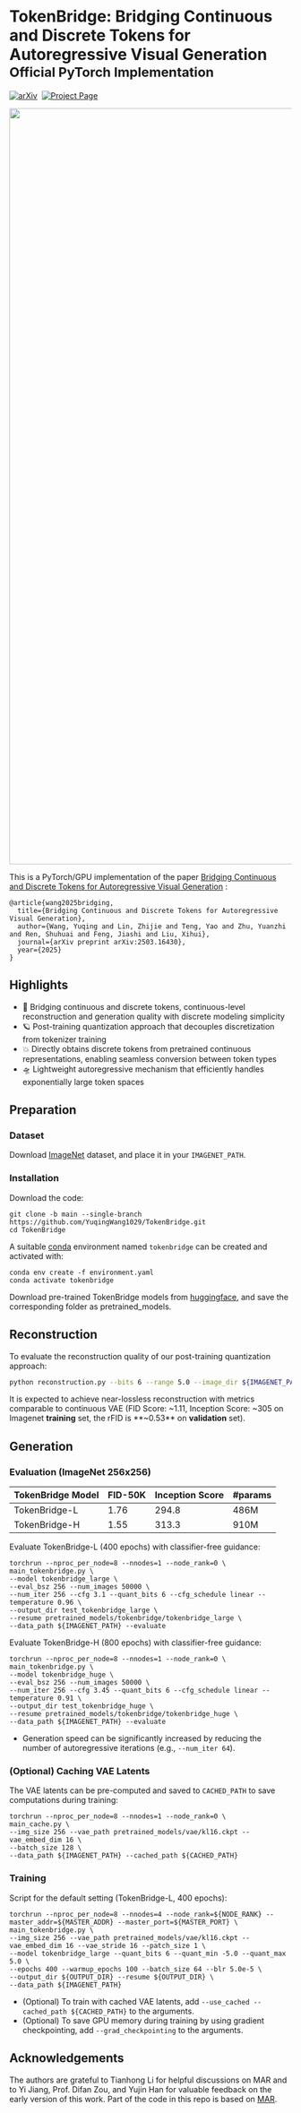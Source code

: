 # TokenBridge: Bridging Continuous and Discrete Tokens for Autoregressive Visual Generation <br><sub>Official PyTorch Implementation</sub>

[![arXiv](https://img.shields.io/badge/arXiv%20paper-2503.16430-b31b1b.svg)](https://arxiv.org/abs/2503.16430)&nbsp;
[![Project Page](https://img.shields.io/badge/Project-Page-Green)](https://yuqingwang1029.github.io/TokenBridge/)

<p align="center">
  <img width="1350" alt="image" src="demo.png" />
</p>

This is a PyTorch/GPU implementation of the paper [Bridging Continuous and Discrete Tokens for Autoregressive Visual Generation](https://arxiv.org/abs/2503.16430) :

```
@article{wang2025bridging,
  title={Bridging Continuous and Discrete Tokens for Autoregressive Visual Generation},
  author={Wang, Yuqing and Lin, Zhijie and Teng, Yao and Zhu, Yuanzhi and Ren, Shuhuai and Feng, Jiashi and Liu, Xihui},
  journal={arXiv preprint arXiv:2503.16430},
  year={2025}
}
```

## Highlights

* 🔮 Bridging continuous and discrete tokens, continuous-level reconstruction and generation quality with discrete modeling simplicity
* 🪐 Post-training quantization approach that decouples discretization from tokenizer training
* 💥 Directly obtains discrete tokens from pretrained continuous representations, enabling seamless conversion between token types
* 🛸 Lightweight autoregressive mechanism that efficiently handles exponentially large token spaces


## Preparation

### Dataset
Download [ImageNet](http://image-net.org/download) dataset, and place it in your `IMAGENET_PATH`.

### Installation

Download the code:
```
git clone -b main --single-branch https://github.com/YuqingWang1029/TokenBridge.git
cd TokenBridge
```

A suitable [conda](https://conda.io/) environment named `tokenbridge` can be created and activated with:

```
conda env create -f environment.yaml
conda activate tokenbridge
```

Download pre-trained TokenBridge models from [huggingface](https://huggingface.co/Epiphqny/TokenBridge), and save the corresponding folder as pretrained_models. 

## Reconstruction

To evaluate the reconstruction quality of our post-training quantization approach:

```bash
python reconstruction.py --bits 6 --range 5.0 --image_dir ${IMAGENET_PATH}
```
It is expected to achieve near-lossless reconstruction with metrics comparable to continuous VAE (FID Score: ~1.11, Inception Score: ~305 on Imagenet **training** set, the rFID is **~0.53** on **validation** set).


## Generation

### Evaluation (ImageNet 256x256)

| TokenBridge Model                                                              | FID-50K | Inception Score | #params | 
|------------------------------------------------------------------------|---------|-----------------|---------|
| TokenBridge-L | 1.76    | 294.8           | 486M    |
| TokenBridge-H | 1.55    | 313.3           | 910M    |

Evaluate TokenBridge-L (400 epochs) with classifier-free guidance:
```
torchrun --nproc_per_node=8 --nnodes=1 --node_rank=0 \
main_tokenbridge.py \
--model tokenbridge_large \
--eval_bsz 256 --num_images 50000 \
--num_iter 256 --cfg 3.1 --quant_bits 6 --cfg_schedule linear --temperature 0.96 \
--output_dir test_tokenbridge_large \
--resume pretrained_models/tokenbridge/tokenbridge_large \
--data_path ${IMAGENET_PATH} --evaluate
```

Evaluate TokenBridge-H (800 epochs) with classifier-free guidance:
```
torchrun --nproc_per_node=8 --nnodes=1 --node_rank=0 \
main_tokenbridge.py \
--model tokenbridge_huge \
--eval_bsz 256 --num_images 50000 \
--num_iter 256 --cfg 3.45 --quant_bits 6 --cfg_schedule linear --temperature 0.91 \
--output_dir test_tokenbridge_huge \
--resume pretrained_models/tokenbridge/tokenbridge_huge \
--data_path ${IMAGENET_PATH} --evaluate
```

- Generation speed can be significantly increased by reducing the number of autoregressive iterations (e.g., `--num_iter 64`).

### (Optional) Caching VAE Latents

The VAE latents can be pre-computed and saved to `CACHED_PATH` to save computations during training:

```
torchrun --nproc_per_node=8 --nnodes=1 --node_rank=0 \
main_cache.py \
--img_size 256 --vae_path pretrained_models/vae/kl16.ckpt --vae_embed_dim 16 \
--batch_size 128 \
--data_path ${IMAGENET_PATH} --cached_path ${CACHED_PATH}
```

### Training
Script for the default setting (TokenBridge-L, 400 epochs):

```
torchrun --nproc_per_node=8 --nnodes=4 --node_rank=${NODE_RANK} --master_addr=${MASTER_ADDR} --master_port=${MASTER_PORT} \
main_tokenbridge.py \
--img_size 256 --vae_path pretrained_models/vae/kl16.ckpt --vae_embed_dim 16 --vae_stride 16 --patch_size 1 \
--model tokenbridge_large --quant_bits 6 --quant_min -5.0 --quant_max 5.0 \
--epochs 400 --warmup_epochs 100 --batch_size 64 --blr 5.0e-5 \
--output_dir ${OUTPUT_DIR} --resume ${OUTPUT_DIR} \
--data_path ${IMAGENET_PATH}
```

- (Optional) To train with cached VAE latents, add `--use_cached --cached_path ${CACHED_PATH}` to the arguments. 
- (Optional) To save GPU memory during training by using gradient checkpointing, add `--grad_checkpointing` to the arguments. 


## Acknowledgements
The authors are grateful to Tianhong Li for helpful discussions on MAR and to Yi Jiang, Prof. Difan Zou, and Yujin Han for valuable feedback on the early version of this work. Part of the code in this repo is based on [MAR](https://github.com/LTH14/mar).
